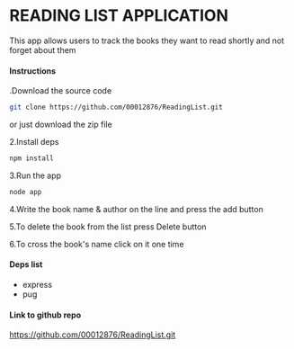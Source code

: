 # READING LIST APPLICATION

This app allows users to track the books they want to read shortly and not forget about them

#### Instructions
.Download the source code
```bash
git clone https://github.com/00012876/ReadingList.git
```

or just download the zip file

2.Install deps
```bash
npm install
```
3.Run the app
```bash
node app
```
4.Write the book name & author on the line and press the add button 

5.To delete the book from the list press Delete button

6.To cross the book's name click on it one time  

#### Deps list
- express
- pug

#### Link to github repo
https://github.com/00012876/ReadingList.git
